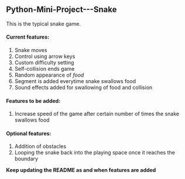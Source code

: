 ## Python-Mini-Project---Snake  

  This is the typical snake game.  
  
#### Current features:  
  1. Snake moves  
  2. Control using arrow keys  
  3. Custom difficulty setting
  4. Self-collision ends game
  5. Random appearance of _food_
  6. Segment is added everytime snake swallows food
  7. Sound effects added for swallowing of food and collision
  
#### Features to be added:  
  1. Increase speed of the game after certain number of times the snake swallows food  
  
  
#### Optional features:  
  1. Addition of obstacles  
  2. Looping the snake back into the playing space once it reaches the boundary  
  
  **Keep updating the README as and when features are added**
